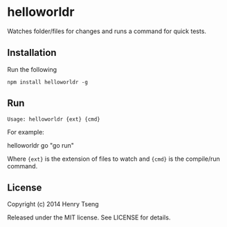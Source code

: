 helloworldr
===========

Watches folder/files for changes and runs a command for quick tests.


Installation
------------

Run the following

	npm install helloworldr -g


Run
---

`Usage: helloworldr {ext} {cmd}`

For example:

  helloworldr go "go run"
  
Where `{ext}` is the extension of files to watch and `{cmd}` is the compile/run command.  


License
-------

Copyright (c) 2014 Henry Tseng

Released under the MIT license. See LICENSE for details.